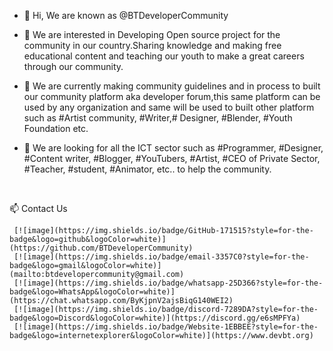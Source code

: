 - 👋 Hi, We are known as @BTDeveloperCommunity
- 👀 We are interested in Developing Open source project 
     for the community in our country.Sharing knowledge 
     and making free educational content and teaching 
     our youth to make a great careers through our 
     community.
- 🌱 We are currently making community guidelines and 
     in process to built our community platform aka 
     developer forum,this same platform can be used by
     any organization and same will be used to built other 
     platform such as #Artist community, #Writer,# Designer,
     #Blender, #Youth Foundation etc.
- 💞️ We are looking for all the ICT sector such as 
     #Programmer, #Designer, #Content writer, #Blogger,
     #YouTubers, #Artist, #CEO of Private Sector,
     #Teacher, #student, #Animator, etc.. to help the community.

     <br />
 
 📫 Contact Us  
     
     [![image](https://img.shields.io/badge/GitHub-171515?style=for-the-badge&logo=github&logoColor=white)](https://github.com/BTDeveloperCommunity)
     [![image](https://img.shields.io/badge/email-3357C0?style=for-the-badge&logo=gmail&logoColor=white)](mailto:btdevelopercommunity@gmail.com)
     [![image](https://img.shields.io/badge/whatsapp-25D366?style=for-the-badge&logo=WhatsApp&logoColor=white)](https://chat.whatsapp.com/ByKjpnV2ajsBiqG140WEI2)
     [![image](https://img.shields.io/badge/discord-7289DA?style=for-the-badge&logo=Discord&logoColor=white)](https://discord.gg/e6sMPFYa)
     [![image](https://img.shields.io/badge/Website-1EBBEE?style=for-the-badge&logo=internetexplorer&logoColor=white)](https://www.devbt.org)

<!-- 
### Our GitHub Stats

![Github Stats](https://github-readme-stats.vercel.app/api?username=BTDeveloperCommunity&count_private=true&show_icons=true&include_all_commits=true)

![Top Langs](https://github-readme-stats.vercel.app/api/top-langs/?username=BTDeveloperCommunity&hide=TeX&layout=compact) -->
